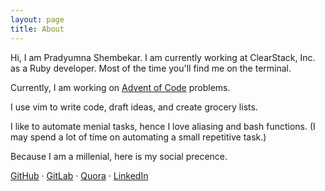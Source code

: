 ```yaml
---
layout: page
title: About
---
```


Hi, I am Pradyumna Shembekar.
I am currently working at ClearStack, Inc. as a Ruby developer. Most of the
time you'll find me on the terminal.

Currently, I am working on [Advent of Code](https://adventofcode.com/) problems.

I use vim to write code, draft ideas, and create grocery lists.

I like to automate menial tasks, hence I love aliasing and bash functions. (I
may spend a lot of time on automating a small repetitive task.)

Because I am a millenial, here is my social precence.

<a href="https://github.com/pradyumna2905" target="_blank">GitHub</a> &middot;
<a href="https://gitlab.com/pradyumna2905" target="_blank">GitLab</a> &middot;
<a href="https://www.quora.com/profile/Pradyumna-Shembekar" target="_blank">Quora</a> &middot;
<a href="https://www.linkedin.com/in/pradyumnashembekar/" target="_blank">LinkedIn</a>
